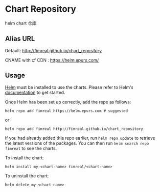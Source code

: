 # Chart Repository

helm chart 仓库

## Alias URL

Default: http://fimreal.github.io/chart_repository

CNAME with cf CDN : https://helm.epurs.com/

## Usage

[Helm](https://helm.sh) must be installed to use the charts.  Please refer to
Helm's [documentation](https://helm.sh/docs) to get started.

Once Helm has been set up correctly, add the repo as follows:

    helm repo add fimreal https://helm.epurs.com # suggested

or

    helm repo add fimreal http://fimreal.github.io/chart_repository

If you had already added this repo earlier, run `helm repo update` to retrieve
the latest versions of the packages.  You can then run `helm search repo
fimreal` to see the charts.

To install the <chart-name> chart:

    helm install my-<chart-name> fimreal/<chart-name>

To uninstall the chart:

    helm delete my-<chart-name>
